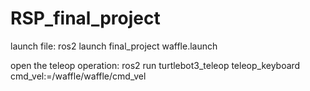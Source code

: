 # RSP_final_project


launch file:
ros2 launch final_project waffle.launch 

open the teleop operation:
ros2 run turtlebot3_teleop teleop_keyboard cmd_vel:=/waffle/waffle/cmd_vel


